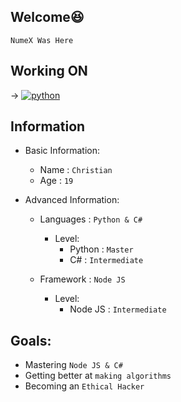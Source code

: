 ## Welcome😆
`NumeX Was Here`

## Working ON
-> [![python](https://img.shields.io/badge/Python-3776AB?style=for-the-badge&logo=python&logoColor=white)](https://www.python.org/)

## Information
- Basic Information:
  - Name : `Christian`
  - Age : `19`

- Advanced Information:
  - Languages : `Python & C#`
    - Level:
      - Python : `Master`
      - C# : `Intermediate`

  - Framework : `Node JS`
    - Level:
      - Node JS : `Intermediate`

## Goals:
  - Mastering `Node JS & C#`
  - Getting better at `making algorithms`
  - Becoming an `Ethical Hacker`

